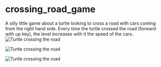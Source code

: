# crossing_road_game
A silly little game about a turtle looking to cross a road with cars coming from the right hand side. Every time the turtle crossed the road (forward with up key), the level increases with it the speed of the cars.
![Turtle crossing the road](https://github.com/user-attachments/assets/3acd2f21-e8ab-473e-bf34-ec055fecb85a)

![Turtle crossing the road](https://github.com/user-attachments/assets/56c7a511-d354-4577-9d5e-c72bc9b081d2)

![Turtle crossing the road](https://github.com/user-attachments/assets/3acd2f21-e8ab-473e-bf34-ec055fecb85a/image.png)

